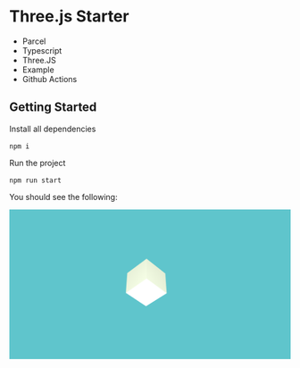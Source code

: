 # Three.js Starter

- Parcel
- Typescript
- Three.JS
- Example
- Github Actions

## Getting Started

Install all dependencies

```
npm i
```

Run the project

```
npm run start
```

You should see the following:

![](screenshot.png)